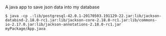 A java app to save json data into my database


`$ java -cp .:lib/postgresql-42.0.1-20170503.191129-22.jar:lib/jackson-databind-2.18.0-rc1.jar:lib/jackson-core-2.18.0-rc1.jar:lib/commons-io-2.17.0.jar:lib/jackson-annotations-2.18.0-rc1.jar myPackage/App.java`
